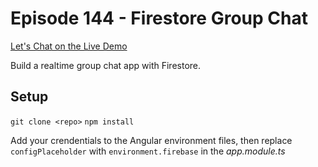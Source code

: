 # Episode 144 - Firestore Group Chat

[Let's Chat on the Live Demo](https://firestore-megachat.firebaseapp.com)

Build a realtime group chat app with Firestore.

## Setup

`git clone <repo>`
`npm install`

Add your crendentials to the Angular environment files, then replace `configPlaceholder` with `environment.firebase` in the _app.module.ts_
